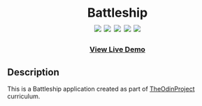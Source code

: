 <div  align=center>
	<h1>Battleship
	<br>
		<img src="https://img.shields.io/static/v1?label=&message=HTML&color=E34F26&style=for-the-badge&logo=HTML5&logoColor=white&logoWidth=&labelColor=&link=">
		<img src="https://img.shields.io/static/v1?label=&message=CSS&color=1572B6&style=for-the-badge&logo=CSS3&logoColor=white&logoWidth=&labelColor=&link=">
		<img src="https://img.shields.io/static/v1?label=&message=Javascript&color=F7DF1E&style=for-the-badge&logo=Javascript&logoColor=black&logoWidth=&labelColor=&link=">
		<img src="https://img.shields.io/static/v1?label=&message=Webpack&color=8DD6F9&style=for-the-badge&logo=webpack&logoColor=black&logoWidth=&labelColor=&link=">
		<img src="https://img.shields.io/static/v1?label=&message=JEST&color=C21325&style=for-the-badge&logo=JEST&logoColor=&logoWidth=&labelColor=&link=">
    	<br>
    </h1>
    <h3><b><a href="https://prince-of-maroc.github.io/battleship/">View Live Demo</a></b></h3>

</div>

## Description

This is a Battleship application created as part of [TheOdinProject](https://www.theodinproject.com) curriculum.
